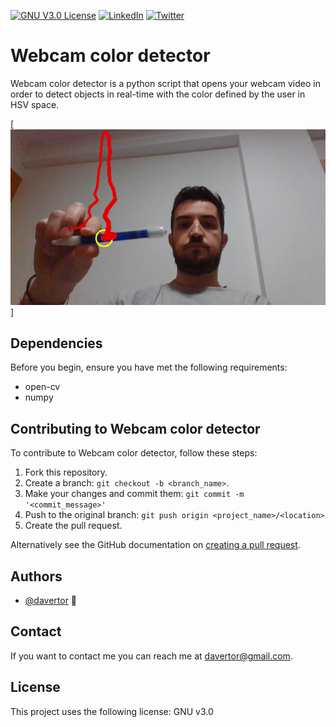 
[![GNU V3.0 License][license-shield]][license-url]
[![LinkedIn][linkedin-shield]][linkedin-url]
[![Twitter][twitter-shield]][twitter-url]

# Webcam color detector
Webcam color detector is a python script that opens your webcam video in order to detect objects in real-time with the color defined by the user in HSV space. 

[![Product screenshot][product-screenshot]]

## Dependencies
Before you begin, ensure you have met the following requirements:
* open-cv
* numpy

## Contributing to Webcam color detector
To contribute to Webcam color detector, follow these steps:
1. Fork this repository.
2. Create a branch: `git checkout -b <branch_name>`.
3. Make your changes and commit them: `git commit -m '<commit_message>'`
4. Push to the original branch: `git push origin <project_name>/<location>`
5. Create the pull request.

Alternatively see the GitHub documentation on [creating a pull request](https://help.github.com/en/github/collaborating-with-issues-and-pull-requests/creating-a-pull-request).

## Authors
* [@davertor](https://github.com/davertor) 📖

## Contact
If you want to contact me you can reach me at davertor@gmail.com.

## License
This project uses the following license: GNU v3.0


<!-- MARKDOWN LINKS & IMAGES -->
<!-- https://www.markdownguide.org/basic-syntax/#reference-style-links -->
[license-shield]: https://img.shields.io/badge/License-GNU-brightgreen.svg?style=for-the-badge
[license-url]: https://github.com/davertor/webcam_color_detector/blob/master/LICENSE.txt
[linkedin-shield]: https://img.shields.io/badge/-LinkedIn-black.svg?style=for-the-badge&logo=linkedin&colorB=555
[linkedin-url]: https://linkedin.com/daniel-verdu-torres
[twitter-shield]: https://img.shields.io/badge/-Twitter-black.svg?style=for-the-badge&logo=twitter&colorB=555
[twitter-url]: https://twitter.com/davertor
[product-screenshot]: images/screenshot.png

